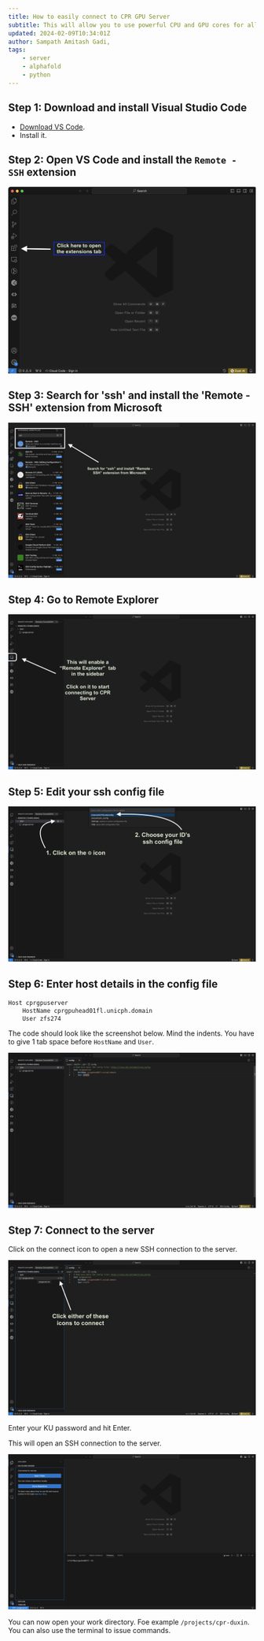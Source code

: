 ```yaml
---
title: How to easily connect to CPR GPU Server
subtitle: This will allow you to use powerful CPU and GPU cores for all your analysis pipelines.
updated: 2024-02-09T10:34:01Z
author: Sampath Amitash Gadi,
tags:
    - server
    - alphafold
    - python
---
```


## Step 1: Download and install Visual Studio Code

- [Download VS Code](https://code.visualstudio.com/).
- Install it.

## Step 2: Open VS Code and install the `Remote - SSH` extension

![VS Code Window](vscode1.png "Open VS Code and go to the extensions tab in the sidebar!")

## Step 3: Search for 'ssh' and install the 'Remote - SSH' extension from Microsoft

![VS Code Window](vscode2.png "Search for 'ssh' and install the 'Remote - SSH' extension from Microsoft")

## Step 4: Go to Remote Explorer

![VS Code Window](vscode3.png "Go to Remote Explorer")

## Step 5: Edit your ssh config file

![VS Code Window](vscode4.png "Click the gear icon and choose your ID's ssh config file")

## Step 6: Enter host details in the config file

```ssh_config
Host cprgpuserver
    HostName cprgpuhead01fl.unicph.domain
    User zfs274
```

The code should look like the screenshot below. Mind the indents. You have to give 1 tab space before `HostName` and `User`.

![VS Code Window](vscode5.png "Enter host details as follows")

## Step 7: Connect to the server

Click on the connect icon to open a new SSH connection to the server.

![VS Code Window](vscode6.png "Click the connect icon")

Enter your KU password and hit Enter.

This will open an SSH connection to the server.

![VS Code Window](vscode7.png "You are now connected!")

You can now open your work directory. Foe example `/projects/cpr-duxin`. You can also use the terminal to issue commands.
